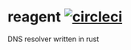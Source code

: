 # reagent [![circleci](https://circleci.com/gh/markuskobler/reagent/tree/master.svg?style=shield)](https://circleci.com/gh/markuskobler/reagent/)
DNS resolver written in rust

